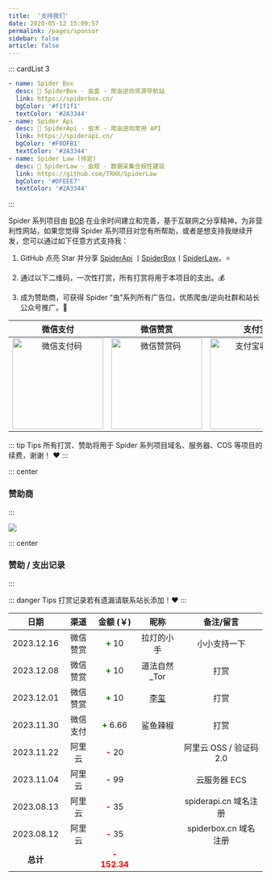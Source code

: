 ```yaml
---
title:  '支持我们'
date: 2020-05-12 15:09:57
permalink: /pages/sponsor
sidebar: false
article: false
---
```


::: cardList 3
```yaml
- name: Spider Box
  desc: 🚀 SpiderBox - 虫盒 - 爬虫逆向资源导航站
  link: https://spiderbox.cn/
  bgColor: '#f1f1f1'
  textColor: '#2A3344'
- name: Spider Api
  desc: 🚀 SpiderApi - 虫术 - 爬虫逆向常用 API
  link: https://spiderapi.cn/
  bgColor: '#F0DFB1'
  textColor: '#2A3344'
- name: Spider Law (待定)
  desc: 🚀 SpiderLaw - 虫规 - 数据采集合规性建设
  link: https://github.com/TRHX/SpiderLaw
  bgColor: '#DFEEE7'
  textColor: '#2A3344'
```
:::

<!-- ![](/img/sponsor.png) -->

Spider 系列项目由 [BOB](https://www.itbob.cn/) 在业余时间建立和完善，基于互联网之分享精神，为非营利性网站，如果您觉得 Spider 系列项目对您有所帮助，或者是想支持我继续开发，您可以通过如下任意方式支持我：

1. GitHub 点亮 Star 并分享 [SpiderApi](https://github.com/TRHX/SpiderApi) 丨[SpiderBox](https://github.com/TRHX/SpiderBox)丨[SpiderLaw](https://github.com/TRHX/SpiderLaw)。:star:

2. 通过以下二维码，一次性打赏，所有打赏将用于本项目的支出。:moneybag:

3. 成为赞助商，可获得 Spider “虫”系列所有广告位，优质爬虫/逆向社群和站长公众号推广。:tada:

| 微信支付 | 微信赞赏 | 支付宝 |
| :---: | :---: | :---: |
| <img :src="$withBase('/img/qrcode/wxzf.jpg')" alt="微信支付码" width=180> | <img :src="$withBase('/img/qrcode/wxzs.png')" alt="微信赞赏码" width=180> | <img :src="$withBase('/img/qrcode/zfb.jpg')" alt="支付宝收款码" width=180> |

::: tip Tips
所有打赏、赞助将用于 Spider 系列项目域名、服务器、COS 等项目的续费，谢谢！ :heart:
:::

::: center
### 赞助商
:::

<a href="http://apifox.cn/" target="_blank"><img src="/img/Apifox-860x320.png" class="no-zoom" style="border-radius: 2px;"></a>

::: center
### 赞助 / 支出记录
:::

::: danger Tips
打赏记录若有遗漏请联系站长添加！:heart:
:::

|     日期     | 渠道 |              金额 (￥)               | 昵称 |        备注/留言         |
|:----------:| :---: |:---------------------------------:| :---: |:-----------------:|
| 2023.12.16 |  微信赞赏  |      **<font color='green'>+</font>** 10           | 拉灯的小手 |    小小支持一下     |
| 2023.12.08 |  微信赞赏  |      **<font color='green'>+</font>** 10           | 道法自然_Tor |    打赏     |
| 2023.12.01 |  微信赞赏  |      **<font color='green'>+</font>** 10           | [李玺](https://blog.csdn.net/weixin_43582101) |    打赏     |
| 2023.11.30 |  微信支付  |      **<font color='green'>+</font>** 6.66           | 鲨鱼辣椒 |    打赏     |
| 2023.11.22 |  阿里云  |        **<font color='red'>-</font>** 20                |  |    阿里云 OSS / 验证码 2.0     |
| 2023.11.04 |  阿里云  |        **<font color='red'>-</font>** 99                |  |     云服务器 ECS      |
| 2023.08.13 |  阿里云  |        **<font color='red'>-</font>** 35                |  | spiderapi.cn 域名注册 |
| 2023.08.12 |  阿里云  |         **<font color='red'>-</font>** 35                |  | spiderbox.cn 域名注册 |
|   **总计**   |     | **<font color='red'>- 152.34</font>** |      |                   |
